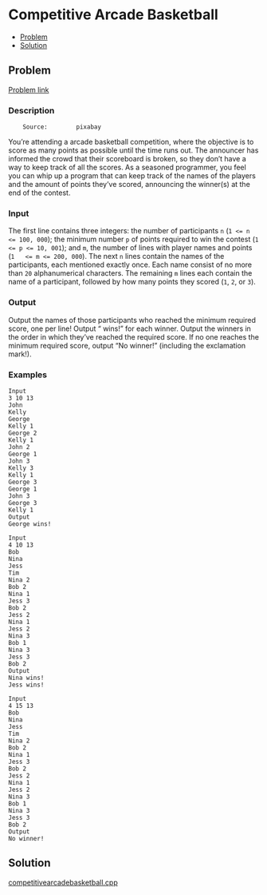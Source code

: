 # Competitive Arcade Basketball
- [Problem](#problem)
- [Solution](#competitivearcadebasketball.cpp)

## Problem
[Problem link](https://open.kattis.com/problems/competitivearcadebasketball)

### Description
        Source:        pixabay
You’re attending a arcade basketball competition, where the   objective is to score as many points as possible until the time   runs out. The announcer has informed the crowd that their   scoreboard is broken, so they don’t have a way to keep track of   all the scores. As a seasoned programmer, you feel you can whip   up a program that can keep track of the names of the players   and the amount of points they’ve scored, announcing the   winner(s) at the end of the contest.

### Input
The first line contains three integers: the number of   participants `n`   (`1 <= n <= 100, 000`);   the minimum number `p` of   points required to win the contest (`1 <= p <= 10, 001`); and   `m`, the number of lines   with player names and points (`1   <= m <= 200, 000`). The next `n` lines contain the names of the   participants, each mentioned exactly once. Each name consist of   no more than `20`   alphanumerical characters. The remaining `m` lines each contain the name of a   participant, followed by how many points they scored   (`1`, `2`, or `3`).

### Output
Output the names of those participants who reached the   minimum required score, one per line! Output “<Winner> wins!” for each winner. Output   the winners in the order in which they’ve reached the required   score. If no one reaches the minimum required score, output   “No winner!” (including the   exclamation mark!).

### Examples
```
Input
3 10 13
John
Kelly
George
Kelly 1
George 2
Kelly 1
John 2
George 1
John 3
Kelly 3
Kelly 1
George 3
George 1
John 3
George 3
Kelly 1
Output
George wins!
```
```
Input
4 10 13
Bob
Nina
Jess
Tim
Nina 2
Bob 2
Nina 1
Jess 3
Bob 2
Jess 2
Nina 1
Jess 2
Nina 3
Bob 1
Nina 3
Jess 3
Bob 2
Output
Nina wins!
Jess wins!
```
```
Input
4 15 13
Bob
Nina
Jess
Tim
Nina 2
Bob 2
Nina 1
Jess 3
Bob 2
Jess 2
Nina 1
Jess 2
Nina 3
Bob 1
Nina 3
Jess 3
Bob 2
Output
No winner!
```


## Solution

[competitivearcadebasketball.cpp](./competitivearcadebasketball.cpp)